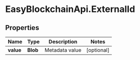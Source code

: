 # EasyBlockchainApi.ExternalId

## Properties
Name | Type | Description | Notes
------------ | ------------- | ------------- | -------------
**value** | **Blob** | Metadata value | [optional] 


